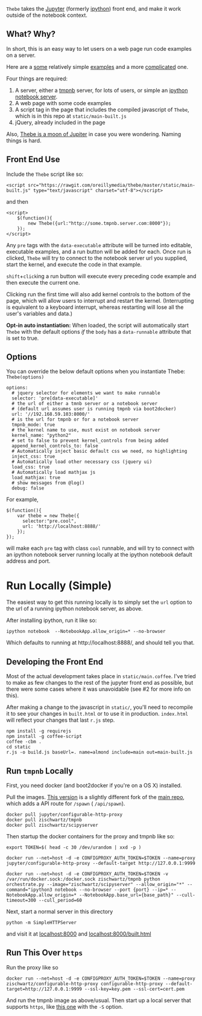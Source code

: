 `Thebe` takes the [Jupyter](https://github.com/jupyter/) (formerly [ipython](https://github.com/ipython/ipython)) front end, and make it work outside of the notebook context.

## What? Why?
In short, this is an easy way to let users on a web page run code examples on a server. 

Here are a [some](https://oreillymedia.github.io/thebe/matplotlib-3d.html) relatively simple [examples](https://oreillymedia.github.io/thebe/matplotlib.html) and a more [complicated](https://oreillymedia.github.io/thebe/built_sans_runnable_attr.html) one.

Four things are required:

1. A server, either a [tmpnb](https://github.com/zischwartz/tmpnb) server, for lots of users, or simple an [ipython notebook server](http://ipython.org/notebook.html).
1. A web page with some code examples
1. A script tag in the page that includes the compiled javascript of `Thebe`, which is in this repo at `static/main-built.js`
1. jQuery, already included in the page

Also, [Thebe is a moon of Jupiter](http://en.wikipedia.org/wiki/Thebe_%28moon%29) in case you were wondering. Naming things is hard.

## Front End Use
Include the `Thebe` script like so:

```
<script src="https://rawgit.com/oreillymedia/thebe/master/static/main-built.js" type="text/javascript" charset="utf-8"></script>
```

and then 

```
<script>
    $(function(){
        new Thebe({url:"http://some.tmpnb.server.com:8000"});
    });
</script>
```

Any `pre` tags with the `data-executable` attribute will be turned into editable, executable examples, and a run button will be added for each. Once run is clicked, `Thebe` will try to connect to the notebook server url you supplied, start the kernel, and execute the code in that example.

`shift`+`click`ing a run button will execute every preceding code example and then execute the current one.

Clicking run the first time will also add kernel controls to the bottom of the page, which will allow users to interrupt and restart the kernel. (Interrupting is equivalent to a keyboard interrupt, whereas restarting will lose all the user's variables and data.)

**Opt-in auto instantiation:** When loaded, the script will automatically start `Thebe` with the default options *if* the `body` has a `data-runnable` attribute that is set to true. 

## Options
You can override the below default options when you instantiate Thebe: `Thebe(options)`

    options:
      # jquery selector for elements we want to make runnable 
      selector: 'pre[data-executable]'
      # the url of either a tmnb server or a notebook server
      # (default url assumes user is running tmpnb via boot2docker)
      url: '//192.168.59.103:8000/'
      # is the url for tmpnb or for a notebook server
      tmpnb_mode: true
      # the kernel name to use, must exist on notebook server
      kernel_name: "python2"
      # set to false to prevent kernel_controls from being added
      append_kernel_controls_to: false
      # Automatically inject basic default css we need, no highlighting
      inject_css: true
      # Automatically load other necessary css (jquery ui)
      load_css: true
      # Automatically load mathjax js
      load_mathjax: true
      # show messages from @log()
      debug: false

For example, 

    $(function(){
        var thebe = new Thebe({
          selector:"pre.cool",
          url: 'http://localhost:8888/'
        });
    });

will make each `pre` tag with class `cool` runnable, and will try to connect with an ipython notebook server running locally at the ipython notebook default address and port.

# Run Locally (Simple)
The easiest way to get this running locally is to simply set the `url` option to the url of a running ipython notebook server, as above.

After installing ipython, run it like so:

    ipython notebook  --NotebookApp.allow_origin=* --no-browser

Which defaults to running at http://localhost:8888/, and should tell you that.

## Developing the Front End
Most of the actual development takes place in `static/main.coffee`. I've tried to make as few changes to the rest of the jupyter front end as possible, but there were some cases where it was unavoidable (see #2 for more info on this).

After making a change to the javascript in `static/`, you'll need to recompile it to see your changes in `built.html` or to use it in production. `index.html` will reflect your changes that last `r.js` step.

```
npm install -g requirejs
npm install -g coffee-script
coffee -cbm .
cd static
r.js -o build.js baseUrl=. name=almond include=main out=main-built.js 

```

## Run `tmpnb` Locally

First, you need docker (and boot2docker if you're on a OS X) installed. 

Pull the images. [This version](https://github.com/zischwartz/tmpnb) is a slightly different fork of the [main repo](https://github.com/jupyter/tmpnb), which adds a API route for `/spawn` ( `/api/spawn`).

```
docker pull jupyter/configurable-http-proxy
docker pull zischwartz/tmpnb 
docker pull zischwartz/scipyserver
```

Then startup the docker containers for the proxy and tmpnb like so:

```
export TOKEN=$( head -c 30 /dev/urandom | xxd -p )

docker run --net=host -d -e CONFIGPROXY_AUTH_TOKEN=$TOKEN --name=proxy jupyter/configurable-http-proxy --default-target http://127.0.0.1:9999

docker run --net=host -d -e CONFIGPROXY_AUTH_TOKEN=$TOKEN -v /var/run/docker.sock:/docker.sock zischwartz/tmpnb python orchestrate.py --image="zischwartz/scipyserver" --allow_origin="*" --command="ipython3 notebook --no-browser --port {port} --ip=* --NotebookApp.allow_origin=* --NotebookApp.base_url={base_path}" --cull-timeout=300 --cull_period=60
```

Next, start a normal server in this directory

```
python -m SimpleHTTPServer

```

and visit it at [localhost:8000](http://localhost:8000) and [localhost:8000/built.html](http://localhost:8000/built.html)


## Run This Over `https`

Run the proxy like so 

```
docker run --net=host -d -e CONFIGPROXY_AUTH_TOKEN=$TOKEN --name=proxy zischwartz/configurable-http-proxy configurable-http-proxy --default-target=http://127.0.0.1:9999 --ssl-key=key.pem --ssl-cert=cert.pem
```

And run the tmpnb image as above/usual. Then start up a local server that supports `https`, like [this one](https://github.com/indexzero/http-server) with the `-S` option.
